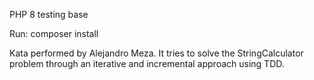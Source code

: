 PHP 8 testing base

Run: composer install

Kata performed by Alejandro Meza. It tries to solve the StringCalculator problem through an iterative and incremental approach using TDD.